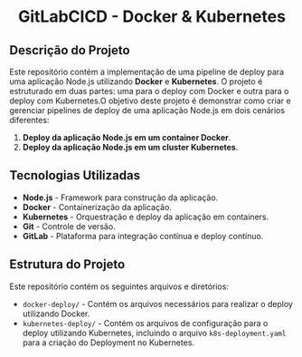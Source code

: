 <h1 align="center">GitLabCICD - Docker & Kubernetes</h1>

## Descrição do Projeto

Este repositório contém a implementação de uma pipeline de deploy para uma aplicação Node.js utilizando **Docker** e **Kubernetes**. O projeto é estruturado em duas partes: uma para o deploy com Docker e outra para o deploy com Kubernetes.O objetivo deste projeto é demonstrar como criar e gerenciar pipelines de deploy de uma aplicação Node.js em dois cenários diferentes:

1. **Deploy da aplicação Node.js em um container Docker**.
2. **Deploy da aplicação Node.js em um cluster Kubernetes**.

## Tecnologias Utilizadas

- **Node.js** - Framework para construção da aplicação.
- **Docker** - Containerização da aplicação.
- **Kubernetes** - Orquestração e deploy da aplicação em containers.
- **Git** - Controle de versão.
- **GitLab** - Plataforma para integração contínua e deploy contínuo.

## Estrutura do Projeto

Este repositório contém os seguintes arquivos e diretórios:

- `docker-deploy/` - Contém os arquivos necessários para realizar o deploy utilizando Docker.
- `kubernetes-deploy/` - Contém os arquivos de configuração para o deploy utilizando Kubernetes, incluindo o arquivo `k8s-deployment.yaml` para a criação do Deployment no Kubernetes.

